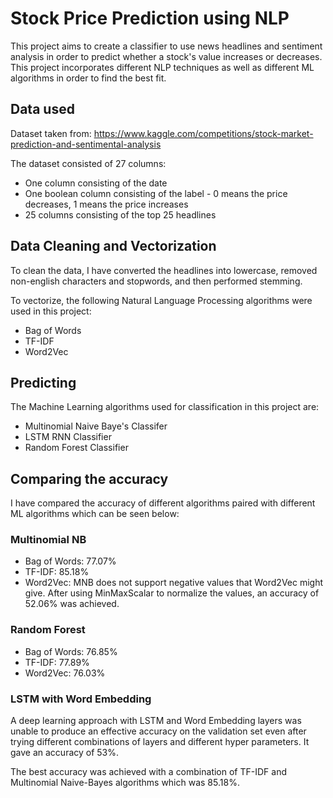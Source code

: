 # Stock Price Prediction using NLP
This project aims to create a classifier to use news headlines and sentiment analysis in order to predict whether a stock's value increases or decreases. This project incorporates different NLP techniques as well as different ML algorithms in order to find the best fit.

## Data used
Dataset taken from: https://www.kaggle.com/competitions/stock-market-prediction-and-sentimental-analysis

The dataset consisted of 27 columns:
- One column consisting of the date
- One boolean column consisting of the label - 0 means the price decreases, 1 means the price increases
- 25 columns consisting of the top 25 headlines

## Data Cleaning and Vectorization
To clean the data, I have converted the headlines into lowercase, removed non-english characters and stopwords, and then performed stemming.

To vectorize, the following Natural Language Processing algorithms were used in this project:
- Bag of Words
- TF-IDF
- Word2Vec

## Predicting
The Machine Learning algorithms used for classification in this project are:
- Multinomial Naive Baye's Classifer
- LSTM RNN Classifier
- Random Forest Classifier

## Comparing the accuracy
I have compared the accuracy of different algorithms paired with different ML algorithms which can be seen below:

### Multinomial NB
- Bag of Words: 77.07%
- TF-IDF: 85.18%
- Word2Vec: MNB does not support negative values that Word2Vec might give. After using MinMaxScalar to normalize the values, an accuracy of 52.06% was achieved.

### Random Forest
- Bag of Words: 76.85%
- TF-IDF: 77.89%
- Word2Vec: 76.03%

### LSTM with Word Embedding
A deep learning approach with LSTM and Word Embedding layers was unable to produce an effective accuracy on the validation set even after trying different combinations of layers and different hyper parameters. It gave an accuracy of 53%.

The best accuracy was achieved with a combination of TF-IDF and Multinomial Naive-Bayes algorithms which was 85.18%.
